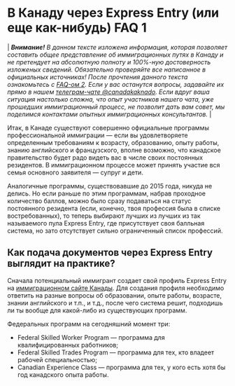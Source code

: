# __В Канаду через Express Entry (или еще как-нибудь) FAQ 1__

| *__Внимание!__ В данном тексте изложена информация, которая позволяет составить общее представление об иммиграционных путях в Канаду и не претендует на абсолютную полноту и 100%-ную достоверность изложеных сведений. Обязательно проверяйте все написанное в официальных источниках! 
После прочтения данного текста ознакомьтесь с [FAQ-ом 2](http://aquamila.me/canada-faq/). Если у вас останутся вопросы, задавайте их прямо в нашем [телеграм-чате @canadakaknado](https://t.me/canadakaknado). Если вдруг ваша ситуация настолько сложна, что опыт участников нашего чата, уже прошедших иммиграционный процесс, не позволит дать вам совет, мы поделимся контактами опытных иммиграционных консультантов.* |

Итак, в Канаде существуют совершенно официальные программы профессиональной иммиграции — если вы удовлетворяете определенным требованиям к возрасту, образованию, опыту работы, знанию английского и французского, вполне возможно, что канадское правительство будет радо видеть вас в числе своих постоянных резидентов. В иммиграционном процессе может принять участие вся семья основного заявителя — супруг и дети.

Аналогичные программы, существовавшие до 2015 года, никуда не делись. Но если раньше по этим программам, набрав проходное количество баллов, можно было сразу подаваться на статус постоянного резидента (если, конечно, твоя профессия была в списке востребованных), то теперь выбирают лучших из лучших из так называемого пула Express Entry, где присутствует своя балльная система, но зато отсутствует сильно ограниченный список профессий.

## __Как подача документов через Express Entry выглядит на практике?__

Сначала потенциальный иммигрант создает свой профиль Express Entry на [иммиграционном сайте Канады](http://www.cic.gc.ca/). Для создания профиля необходимо ответить на разные вопросы об образовании, опыте работы, возрасте, знании английского и т.п., и т.д., после чего система решит, подходишь ли ты вообще для какой-либо из существующих программ.

Федеральных программ на сегодняшний момент три:
* Federal Skilled Worker Program — программа для квалифицированных работников;
* Federal Skilled Trades Program — программа для тех, кто владеет рабочей специальностью;
* Canadian Experience Class — программа для тех, у кого есть хотя бы год канадского опыта работы.



